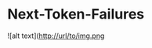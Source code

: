 # Next-Token-Failures

![alt text]([http://url/to/img.png](https://github.com/gregorbachmann/Next-Token-Failures/blob/main/imgs/cleverhans.png)
